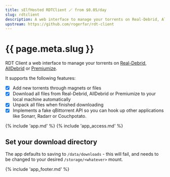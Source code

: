 ```yaml
---
title: sElfHosted RDTClient 🪄 from $0.05/day
slug: rdtclient
description: A web interface to manage your torrents on Real-Debrid, AllDebrid or Premiumize
upstream: https://github.com/rogerfar/rdt-client
---
```


# {{ page.meta.slug }}

RDT Client a web interface to manage your torrents on [Real-Debrid](https://real-debrid.com/?id=1348683), [AllDebrid](https://alldebrid.com/?uid=2v91l) or [Premiumize](https://www.premiumize.me/).

It supports the following features:

* [x] Add new torrents through magnets or files
* [x] Download all files from Real-Debrid, AllDebrid or Premiumize to your local machine automatically
* [x] Unpack all files when finished downloading
* [x] Implements a fake qBittorrent API so you can hook up other applications like Sonarr, Radarr or Couchpotato.

{% include 'app.md' %}
{% include 'app_access.md' %}

## Set your download directory

The app defaults to saving to `/data/downloads` - this will fail, and needs to be changed to your desired `/storage/<whatever>` mount.

{% include 'app_footer.md' %}